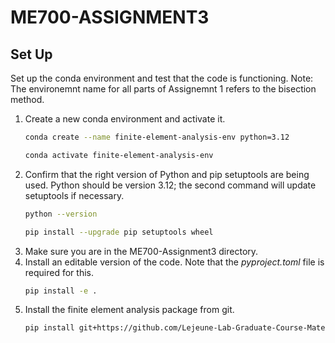# ME700-ASSIGNMENT3

## Set Up 

Set up the conda environment and test that the code is functioning. Note: The environemnt name for all parts of Assignemnt 1 refers to the bisection method.  

1. Create a new conda environment and activate it.  
    ```bash 
    conda create --name finite-element-analysis-env python=3.12
    ```
    ```bash
    conda activate finite-element-analysis-env
    ``` 
2. Confirm that the right version of Python and pip setuptools are being used. Python should be version 3.12; the second command will update setuptools if necessary.  
    ```bash
    python --version
    ```
    ```bash
    pip install --upgrade pip setuptools wheel
    ```
3. Make sure you are in the ME700-Assignment3 directory.  
4. Install an editable version of the code. Note that the *pyproject.toml* file is required for this.  
    ```bash
    pip install -e .
    ```
5. Install the finite element analysis package from git.
    ```bash
    pip install git+https://github.com/Lejeune-Lab-Graduate-Course-Materials/finite-element-analysis
    ```